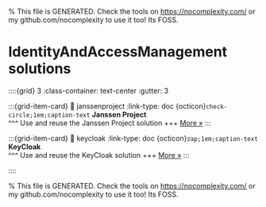 
% This file is GENERATED. Check the tools on https://nocomplexity.com/ or my github.com/nocomplexity to use it too! Its FOSS. 

# IdentityAndAccessManagement solutions 
::::{grid} 3
:class-container: text-center
:gutter: 3 

:::{grid-item-card}
:link: janssenproject
:link-type: doc
{octicon}`check-circle;1em;caption-text` **Janssen Project**        
^^^
Use and reuse the Janssen Project solution
+++
[More »](janssenproject)
:::

:::{grid-item-card}
:link: keycloak
:link-type: doc
{octicon}`zap;1em;caption-text` **KeyCloak**        
^^^
Use and reuse the KeyCloak solution
+++
[More »](keycloak)
:::

::::


% This file is GENERATED. Check the tools on https://nocomplexity.com/ or my github.com/nocomplexity to use it too! Its FOSS. 

